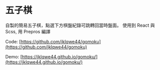 # 五子棋
自製的簡易五子棋，點選下方棋盤紀錄可跳轉回當時盤面。
使用到 React 與 Scss, 用 Prepros 編譯

Code: [https://github.com/jklqwe44/gomoku](https://github.com/jklqwe44/gomoku)

Demo: [https://jklqwe44.github.io/gomoku/](https://jklqwe44.github.io/gomoku/)
